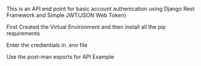 This is an API end point for basic account authenication using Django Rest Framework and Simple JWT(JSON Web Token)

First Created the Virtual Environment and then install all the pip requirements

Enter the credientials in .env file

Use the post-man exports for API Example
